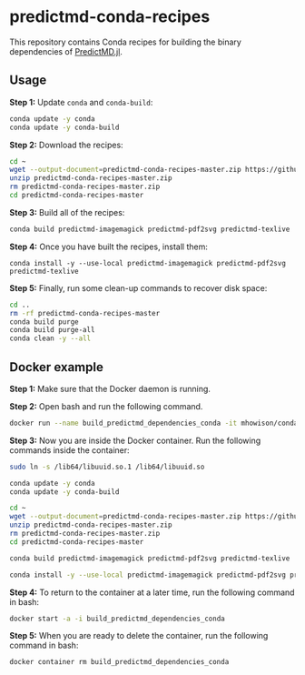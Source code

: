 # predictmd-conda-recipes

This repository contains Conda recipes for building the binary dependencies of [PredictMD.jl](https://github.com/bcbi/PredictMD.jl).

## Usage

**Step 1:** Update ```conda``` and ```conda-build```:
```bash
conda update -y conda
conda update -y conda-build
```

**Step 2:** Download the recipes:
```bash
cd ~
wget --output-document=predictmd-conda-recipes-master.zip https://github.com/DilumAluthge/predictmd-conda-recipes/archive/master.zip
unzip predictmd-conda-recipes-master.zip
rm predictmd-conda-recipes-master.zip
cd predictmd-conda-recipes-master
```
**Step 3:** Build all of the recipes:
```bash
conda build predictmd-imagemagick predictmd-pdf2svg predictmd-texlive
```

**Step 4:** Once you have built the recipes, install them:
```
conda install -y --use-local predictmd-imagemagick predictmd-pdf2svg predictmd-texlive
```

**Step 5:** Finally, run some clean-up commands to recover disk space:
```bash
cd ..
rm -rf predictmd-conda-recipes-master
conda build purge
conda build purge-all
conda clean -y --all
```

## Docker example

**Step 1:** Make sure that the Docker daemon is running.

**Step 2:** Open bash and run the following command.
```bash
docker run --name build_predictmd_dependencies_conda -it mhowison/conda-build:v2
```

**Step 3:** Now you are inside the Docker container. Run the following commands inside the container:
```bash
sudo ln -s /lib64/libuuid.so.1 /lib64/libuuid.so

conda update -y conda
conda update -y conda-build

cd ~
wget --output-document=predictmd-conda-recipes-master.zip https://github.com/DilumAluthge/predictmd-conda-recipes/archive/master.zip
unzip predictmd-conda-recipes-master.zip
rm predictmd-conda-recipes-master.zip
cd predictmd-conda-recipes-master

conda build predictmd-imagemagick predictmd-pdf2svg predictmd-texlive

conda install -y --use-local predictmd-imagemagick predictmd-pdf2svg predictmd-texlive
```

**Step 4:** To return to the container at a later time, run the following command in bash:
```bash
docker start -a -i build_predictmd_dependencies_conda
```

**Step 5:** When you are ready to delete the container, run the following command in bash:
```bash
docker container rm build_predictmd_dependencies_conda
```
